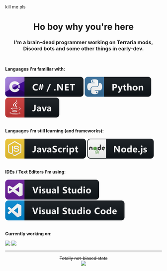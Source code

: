 <!DOCTYPE html>
<html>
kill me pls

<h1 align="center">Ho boy why you're here</h1>
<h3 align="center">I'm a brain-dead programmer working on Terraria mods, Discord bots and some other things in early-dev.</h3></br>

<b>Languages i'm familiar with:</b><br></br>
<img src="https://raw.githubusercontent.com/MikeCodesDotNET/ColoredBadges/4a38660afb7be89a6032218589b4454a1285c7f8/svg/dev/languages/csharp_dotnet.svg">
<img src="https://raw.githubusercontent.com/MikeCodesDotNET/ColoredBadges/4a38660afb7be89a6032218589b4454a1285c7f8/svg/dev/languages/python.svg">
<img src="https://raw.githubusercontent.com/MikeCodesDotNET/ColoredBadges/4a38660afb7be89a6032218589b4454a1285c7f8/svg/dev/languages/java.svg">
<br/><br/>

<b>Languages i'm still learning (and frameworks):</b><br></br>
<img src="https://raw.githubusercontent.com/MikeCodesDotNET/ColoredBadges/4a38660afb7be89a6032218589b4454a1285c7f8/svg/dev/languages/js.svg">
<img src="https://raw.githubusercontent.com/MikeCodesDotNET/ColoredBadges/4a38660afb7be89a6032218589b4454a1285c7f8/svg/dev/frameworks/nodejs.svg">
<br></br>

<b>IDEs / Text Editors I'm using:</b><br></br>
<img src="https://raw.githubusercontent.com/MikeCodesDotNET/ColoredBadges/4a38660afb7be89a6032218589b4454a1285c7f8/svg/dev/tools/visualstudio.svg">
<img src="https://raw.githubusercontent.com/MikeCodesDotNET/ColoredBadges/4a38660afb7be89a6032218589b4454a1285c7f8/svg/dev/tools/visualstudio_code.svg">  
</br>

<b>Currently working on:</b>

<a href="https://github.com/Arcri/AerovelenceMod"><img src="https://img.shields.io/badge/-Aerovelence%20Mod-blue"></a>
<a href="https://github.com/daim0/CTPBot"><img src="https://img.shields.io/badge/-CTP%20Bot-darkgreen"></a>
</p>

---

<p align="center">
  <s>Totally not-biased stats</s>
  </br>
  <img src="https://github-readme-stats.vercel.app/api?username=FelipeVasquez350&theme=tokyonight&count_private=true)](https://github.com/anuraghazra/github-readme-stats">
</p>
</html> 